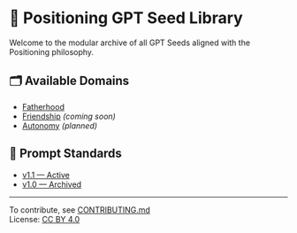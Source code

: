 # 🧠 Positioning GPT Seed Library

Welcome to the modular archive of all GPT Seeds aligned with the Positioning philosophy.

## 🗂️ Available Domains

- [Fatherhood](../fatherhood/README.md)  
- [Friendship](../friendship/README.md) *(coming soon)*  
- [Autonomy](../autonomy/README.md) *(planned)*  

## 📐 Prompt Standards

- [v1.1 — Active](../POSITIONING_GPT_SEED_PROMPT_v1.1.md)  
- [v1.0 — Archived](../POSITIONING_GPT_SEED_PROMPT.md)

---

To contribute, see [CONTRIBUTING.md](../CONTRIBUTING.md)  
License: [CC BY 4.0](../LICENSE.md)
